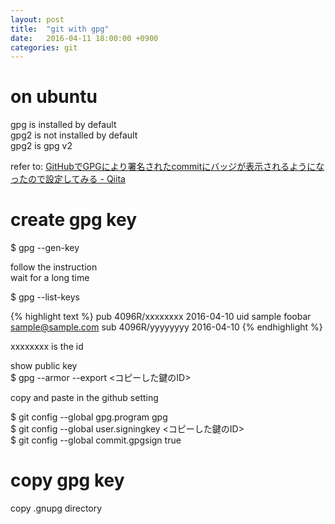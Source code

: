 ```yaml
---
layout: post
title:  "git with gpg"
date:   2016-04-11 18:00:00 +0900
categories: git
---
```


# on ubuntu

gpg is installed by default  
gpg2 is not installed by default  
gpg2 is gpg v2  

refer to: [GitHubでGPGにより署名されたcommitにバッジが表示されるようになったので設定してみる - Qiita](http://qiita.com/prince_0203/items/ef0e12f2f6d150ff0485)  

# create gpg key

$ gpg --gen-key  

follow the instruction  
wait for a long time  

$ gpg --list-keys  

{% highlight text %}
pub   4096R/xxxxxxxx 2016-04-10
uid           sample foobar <sample@sample.com>
sub   4096R/yyyyyyyy 2016-04-10
{% endhighlight %}

xxxxxxxx is the id  

show public key  
$ gpg --armor --export <コピーした鍵のID>  

copy and paste in the github setting  

$ git config --global gpg.program gpg  
$ git config --global user.signingkey <コピーした鍵のID>  
$ git config --global commit.gpgsign true  

# copy gpg key

copy .gnupg directory  

